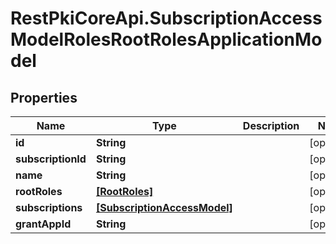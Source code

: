 # RestPkiCoreApi.SubscriptionAccessModelRolesRootRolesApplicationModel

## Properties
Name | Type | Description | Notes
------------ | ------------- | ------------- | -------------
**id** | **String** |  | [optional] 
**subscriptionId** | **String** |  | [optional] 
**name** | **String** |  | [optional] 
**rootRoles** | [**[RootRoles]**](RootRoles.md) |  | [optional] 
**subscriptions** | [**[SubscriptionAccessModel]**](SubscriptionAccessModel.md) |  | [optional] 
**grantAppId** | **String** |  | [optional] 
